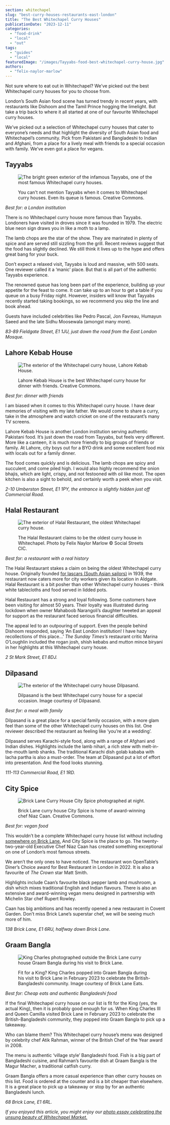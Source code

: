 ```yaml
---
section: whitechapel
slug: "best-curry-houses-restaurants-east-london"
title: "The Best Whitechapel Curry Houses"
publicationDate: "2023-12-11"
categories: 
  - "food-drink"
  - "local"
  - "out"
tags: 
  - "guides"
  - "local"
featuredImage: "/images/Tayyabs-food-best-whitechapel-curry-house.jpg"
authors: 
  - "felix-naylor-marlow"
---
```


Not sure where to eat out in Whitechapel? We’ve picked out the best Whitechapel curry houses for you to choose from.

London’s South Asian food scene has turned trendy in recent years, with restaurants like Dishoom and the Tamil Prince hogging the limelight. But take a trip back to where it all started at one of our favourite Whitechapel curry houses. 

We’ve picked out a selection of Whitechapel curry houses that cater to everyone’s needs and that highlight the diversity of South Asian food and Whitechapel’s community. Pick from Pakistani and Bangladeshi to Indian and Afghani, from a place for a lively meal with friends to a special occasion with family. We’ve even got a place for vegans. 

## **Tayyabs**

<figure>

![The bright green exterior of the infamous Tayyabs, one of the most famous Whitechapel curry houses.](/images/Tayyabs-best-whitechapel-curry-house-east-london-1024x683.jpg)

<figcaption>

You can't not mention Tayyabs when it comes to Whitechapel curry houses. Even its queue is famous. Creative Commons.

</figcaption>

</figure>

_Best for: a London institution_

There is no Whitechapel curry house more famous than Tayyabs. Londoners have visited in droves since it was founded in 1979. The electric blue neon sign draws you in like a moth to a lamp. 

The lamb chops are the star of the show. They are marinated in plenty of spice and are served still sizzling from the grill. Recent reviews suggest that the food has slightly declined. We still think it lives up to the hype and offers great bang for your buck. 

Don’t expect a relaxed visit, Tayyabs is loud and massive, with 500 seats. One reviewer called it a ‘manic’ place. But that is all part of the authentic Tayyabs experience.

The renowned queue has long been part of the experience, building up your appetite for the feast to come. It can take up to an hour to get a table if you queue on a busy Friday night. However, insiders will know that Tayyabs recently started taking bookings, so we recommend you skip the line and book ahead. 

Guests have included celebrities like Pedro Pascal, Jon Favreau, Humayun Saeed and the late Sidhu Moosewala (amongst many more). 

_83-89 Fieldgate Street, E1 1JU, just down the road from the East London Mosque._

## **Lahore Kebab House**

<figure>

![The exterior of the Whitechapel curry house, Lahore Kebab House.](/images/Lahore-Kebab-House-best-whitechapel-curry-house-east-london-1024x683.jpg)

<figcaption>

Lahore Kebab House is the best Whitechapel curry house for dinner with friends. Creative Commons.

</figcaption>

</figure>

_Best for: dinner with friends_

I am biased when it comes to this Whitechapel curry house. I have dear memories of visiting with my late father. We would come to share a curry, take in the atmosphere and watch cricket on one of the restaurant’s many TV screens.

Lahore Kebab House is another London institution serving authentic Pakistani food. It’s just down the road from Tayyabs, but feels very different. More like a canteen, it is much more friendly to big groups of friends or family. At Lahore, city boys out for a BYO drink and some excellent food mix with locals out for a family dinner. 

The food comes quickly and is delicious. The lamb chops are spicy and succulent, and come piled high. I would also highly recommend the onion bhajis, which are light, crispy, and not festooned with oil like most. The open kitchen is also a sight to behold, and certainly worth a peek when you visit.

_2-10 Umberston Street, E1 1PY, the entrance is slightly hidden just off Commercial Road._

## **Halal Restaurant**

<figure>

![The exterior of Halal Restaurant, the oldest Whitechapel curry house.](/images/Halal-restaurant-best-whitechapel-curry-house-east-london-1024x683.jpg)

<figcaption>

The Halal Restaurant claims to be the oldest curry house in Whitechapel. Photo by Felix Naylor Marlow © Social Streets CIC.

</figcaption>

</figure>

_Best for: a restaurant with a real history_

The Halal Restaurant stakes a claim on being the oldest Whitechapel curry house. Originally founded [for lascars (South Asian sailors)](https://whitechapellondon.co.uk/ayub-ali-master-shamsul-haque-british-bangladeshi-east-end-history/) in 1939, the restaurant now caters more for city workers given its location in Aldgate. Halal Restaurant is a bit posher than other Whitechapel curry houses - think white tablecloths and food served in lidded pots. 

Halal Restaurant has a strong and loyal following. Some customers have been visiting for almost 50 years. Their loyalty was illustrated during lockdown when owner Mahaboob Narangoli’s daughter tweeted an appeal for support as the restaurant faced serious financial difficulties. 

The appeal led to an outpouring of support. Even the people behind Dishoom responded, saying ‘An East London institution! I have hazy recollections of this place…’ _The Sunday Times’s_ restaurant critic Marina O’Loughlin included the rogan josh, shish kebabs and mutton mince biryani in her highlights at this Whitechapel curry house. 

_2 St Mark Street, E1 8DJ._ 

## **Dilpasand**

<figure>

![The exterior of the Whitechapel curry house Dilpasand.](/images/dilpasand-best-whitechapel-curry-house-east-london-1024x683.jpg)

<figcaption>

Dilpasand is the best Whitechapel curry house for a special occasion. Image courtesy of Dilpasand.

</figcaption>

</figure>

_Best for: a meal with family_

Dilpasand is a great place for a special family occasion, with a more glam feel than some of the other Whitechapel curry houses on this list. One reviewer described the restaurant as feeling like ‘you’re at a wedding’.

Dilpasand serves Karachi-style food, along with a range of Afghani and Indian dishes. Highlights include the lamb nihari, a rich stew with melt-in-the-mouth lamb shanks. The traditional Karachi dish golab kababa with lacha partha is also a must-order. The team at Dilpasand put a lot of effort into presentation. And the food looks stunning. 

_111-113 Commercial Road, E1 1RD._ 

## **City Spice**

<figure>

![Brick Lane Curry House City Spice photographed at night.](/images/city-spice-best-whitechapel-curry-house-east-london-1024x683.jpg)

<figcaption>

Brick Lane curry house City Spice is home of award-winning chef Niaz Caan. Creative Commons.

</figcaption>

</figure>

_Best for: vegan food_

This wouldn’t be a complete Whitechapel curry house list without including [somewhere on Brick Lane.](https://whitechapellondon.co.uk/trip-through-banglatown/) And City Spice is the place to go. The twenty-two-year-old Executive Chef Niaz Caan has created something exceptional on one of London’s most famous streets. 

We aren’t the only ones to have noticed. The restaurant won OpenTable’s Diner’s Choice award for Best Restaurant in London in 2022. It is also a favourite of _The Crown_ star Matt Smith.

Highlights include Caan’s favourite black pepper lamb and mushroom, a dish which mixes traditional English and Indian flavours. There is also an extensive and award-winning vegan menu designed in partnership with Michelin Star chef Rupert Rowley.

Caan has big ambitions and has recently opened a new restaurant in Covent Garden. Don’t miss Brick Lane’s superstar chef, we will be seeing much more of him. 

_138 Brick Lane, E1 6RU, halfway down Brick Lane._ 

## **Graam Bangla**

<figure>

![King Charles photographed outside the Brick Lane curry house Graam Bangla during his visit to Brick Lane.](/images/King-Charles-visits-Brick-Lane-Gram-Bangla-whitechapel-curry-house-1024x683.jpg)

<figcaption>

Fit for a King? King Charles popped into Graam Bangla during his visit to Brick Lane in February 2023 to celebrate the British-Bangladeshi community. Image courtesy of Brick Lane Eats.

</figcaption>

</figure>

_Best for: Cheap eats and authentic Bangladeshi food_

If the final Whitechapel curry house on our list is fit for the King (yes, the actual King), then it is probably good enough for us. When King Charles III and Queen Camilla visited Brick Lane in February 2023 to celebrate the British-Bangladeshi community, they popped into Graam Bangla to pick up a takeaway. 

Who can blame them? This Whitechapel curry house’s menu was designed by celebrity chef Atik Rahman, winner of the British Chef of the Year award in 2008. 

The menu is authentic ‘village style’ Bangladeshi food. Fish is a big part of Bangladeshi cuisine, and Rahman’s favourite dish at Graam Bangla is the Magur Macher, a traditional catfish curry. 

Graam Bangla offers a more casual experience than other curry houses on this list. Food is ordered at the counter and is a bit cheaper than elsewhere. It is a great place to pick up a takeaway or stop by for an authentic Bangladeshi lunch. 

_68 Brick Lane, E1 6RL._

_If you enjoyed this article, you might enjoy our_ [_photo essay celebrating the unsung beauty of Whitechapel Market._](https://whitechapellondon.co.uk/unexpected-beauty-street-market-photoessay/)
